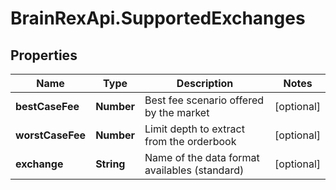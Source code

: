 # BrainRexApi.SupportedExchanges

## Properties
Name | Type | Description | Notes
------------ | ------------- | ------------- | -------------
**bestCaseFee** | **Number** | Best fee scenario offered by the market | [optional] 
**worstCaseFee** | **Number** | Limit depth to extract from the orderbook | [optional] 
**exchange** | **String** | Name of the data format availables (standard) | [optional] 
